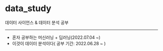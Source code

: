 # data_study
데이터 사이언스 &amp; 데이터 분석 공부

---

* 혼자 공부하는 머신러닝 + 딥러닝(2022.07.04 ~)
* 이것이 데이터 분석이다( 공부 기간: 2022.06.28 ~ )
